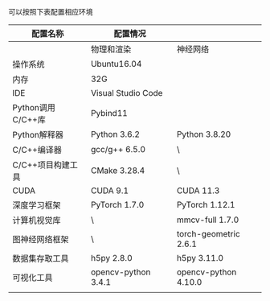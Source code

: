 可以按照下表配置相应环境

| 配置名称           | 配置情况                                |                        |
|----------------|-------------------------------------|------------------------|
|                | 物理和渲染                               | 神经网络                   |                |
| 操作系统           | Ubuntu16.04                         |                        |
| 内存             | 32G                                 |                        |
| IDE            | Visual Studio Code                  |                        |
| Python调用C/C++库 | Pybind11                            |                        |
| Python解释器      | Python 3.6.2                        | Python 3.8.20          |
| C/C++编译器       | gcc/g++ 6.5.0                       | \                      |
| C/C++项目构建工具    | CMake 3.28.4                        | \                      |
| CUDA           | CUDA 9.1                            | CUDA 11.3              |
| 深度学习框架         | PyTorch 1.7.0                       | PyTorch 1.12.1         |
| 计算机视觉库         | \                                   | mmcv-full 1.7.0        |
| 图神经网络框架        | \                                   | torch-geometric 2.6.1  |
| 数据集存取工具        | h5py 2.8.0                          | h5py 3.11.0            |
| 可视化工具          | opencv-python 3.4.1                 | opencv-python 4.10.0   |
|                |                                     |                        |
